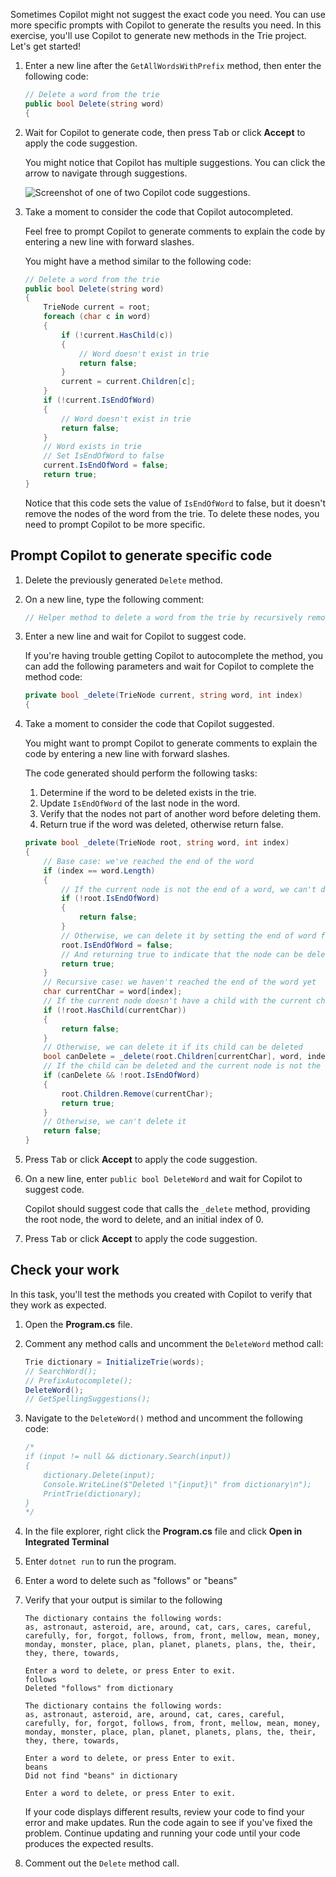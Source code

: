 Sometimes Copilot might not suggest the exact code you need. You can use more specific prompts with Copilot to generate the results you need. In this exercise, you'll use Copilot to generate new methods in the Trie project. Let's get started!

1. Enter a new line after the `GetAllWordsWithPrefix` method, then enter the following code:

    ```c#
    // Delete a word from the trie
    public bool Delete(string word) 
    {
    ```

1. Wait for Copilot to generate code, then press <kbd>Tab</kbd> or click **Accept** to apply the code suggestion.

    You might notice that Copilot has multiple suggestions. You can click the arrow to navigate through suggestions.

    ![Screenshot of one of two Copilot code suggestions.](../media/copilot-code-suggestion.png)

1. Take a moment to consider the code that Copilot autocompleted. 

    Feel free to prompt Copilot to generate comments to explain the code by entering a new line with forward slashes. 
    
    You might have a method similar to the following code:

    ```c#
    // Delete a word from the trie
    public bool Delete(string word)
    {
        TrieNode current = root;
        foreach (char c in word)
        {
            if (!current.HasChild(c))
            {
                // Word doesn't exist in trie
                return false;
            }
            current = current.Children[c];
        }
        if (!current.IsEndOfWord)
        {
            // Word doesn't exist in trie
            return false;
        }
        // Word exists in trie
        // Set IsEndOfWord to false
        current.IsEndOfWord = false;
        return true;
    }
    ```

    Notice that this code sets the value of `IsEndOfWord` to false, but it doesn't remove the nodes of the word from the trie. To delete these nodes, you need to prompt Copilot to be more specific.

## Prompt Copilot to generate specific code 

1. Delete the previously generated `Delete` method.

1. On a new line, type the following comment:

    ```c#
    // Helper method to delete a word from the trie by recursively removing its nodes
    ```
    
1. Enter a new line and wait for Copilot to suggest code. 

    If you're having trouble getting Copilot to autocomplete the method, you can add the following parameters and wait for Copilot to complete the method code:

    ```c#
    private bool _delete(TrieNode current, string word, int index)
    {
    ```

1. Take a moment to consider the code that Copilot suggested. 

    You might want to prompt Copilot to generate comments to explain the code by entering a new line with forward slashes. 

    The code generated should perform the following tasks:

    1. Determine if the word to be deleted exists in the trie.
    1. Update `IsEndOfWord` of the last node in the word.
    1. Verify that the nodes not part of another word before deleting them.
    1. Return true if the word was deleted, otherwise return false.

    ```c#
    private bool _delete(TrieNode root, string word, int index)
    {
        // Base case: we've reached the end of the word
        if (index == word.Length)
        {
            // If the current node is not the end of a word, we can't delete it
            if (!root.IsEndOfWord)
            {
                return false;
            }
            // Otherwise, we can delete it by setting the end of word flag to false
            root.IsEndOfWord = false;
            // And returning true to indicate that the node can be deleted
            return true;
        }
        // Recursive case: we haven't reached the end of the word yet
        char currentChar = word[index];
        // If the current node doesn't have a child with the current character, we can't delete it
        if (!root.HasChild(currentChar))
        {
            return false;
        }
        // Otherwise, we can delete it if its child can be deleted
        bool canDelete = _delete(root.Children[currentChar], word, index + 1);
        // If the child can be deleted and the current node is not the end of a word, we can delete it
        if (canDelete && !root.IsEndOfWord)
        {
            root.Children.Remove(currentChar);
            return true;
        }
        // Otherwise, we can't delete it
        return false;
    }
    ```

1. Press <kbd>Tab</kbd> or click **Accept** to apply the code suggestion.

1. On a new line, enter `public bool DeleteWord` and wait for Copilot to suggest code.
    
    Copilot should suggest code that calls the `_delete` method, providing the root node, the word to delete, and an initial index of 0.

1. Press <kbd>Tab</kbd> or click **Accept** to apply the code suggestion.

## Check your work

In this task, you'll test the methods you created with Copilot to verify that they work as expected.

1. Open the **Program.cs** file.

1. Comment any method calls and uncomment the `DeleteWord` method call:

    ```c#
    Trie dictionary = InitializeTrie(words);
    // SearchWord();
    // PrefixAutocomplete();
    DeleteWord();
    // GetSpellingSuggestions();
    ```
1. Navigate to the `DeleteWord()` method and uncomment the following code:

    ```c#
    /*
    if (input != null && dictionary.Search(input))
    {
        dictionary.Delete(input);
        Console.WriteLine($"Deleted \"{input}\" from dictionary\n");
        PrintTrie(dictionary);
    }
    */
    ```

1. In the file explorer, right click the **Program.cs** file and click **Open in Integrated Terminal**

1. Enter ```dotnet run``` to run the program.

1. Enter a word to delete such as "follows" or "beans"

1. Verify that your output is similar to the following

    ```Output
    The dictionary contains the following words:
    as, astronaut, asteroid, are, around, cat, cars, cares, careful, carefully, for, forgot, follows, from, front, mellow, mean, money, monday, monster, place, plan, planet, planets, plans, the, their, they, there, towards,

    Enter a word to delete, or press Enter to exit.
    follows
    Deleted "follows" from dictionary

    The dictionary contains the following words:
    as, astronaut, asteroid, are, around, cat, cares, careful, carefully, for, forgot, follows, from, front, mellow, mean, money, monday, monster, place, plan, planet, planets, plans, the, their, they, there, towards,

    Enter a word to delete, or press Enter to exit.
    beans
    Did not find "beans" in dictionary

    Enter a word to delete, or press Enter to exit.
    ```

    If your code displays different results, review your code to find your error and make updates. Run the code again to see if you've fixed the problem. Continue updating and running your code until your code produces the expected results.

1. Comment out the `Delete` method call.
